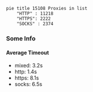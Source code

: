 
```mermaid
pie title 15108 Proxies in list
    "HTTP" : 11218
    "HTTPS": 2222
    "SOCKS" : 2374
```

### Some Info
#### Average Timeout

- mixed: 3.2s
- http: 1.4s
- https: 8.1s
- socks: 6.5s